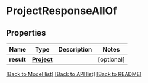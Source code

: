 # ProjectResponseAllOf


## Properties
Name | Type | Description | Notes
------------ | ------------- | ------------- | -------------
**result** | [**Project**](Project.md) |  | [optional] 

[[Back to Model list]](../README.md#documentation-for-models) [[Back to API list]](../README.md#documentation-for-api-endpoints) [[Back to README]](../README.md)


